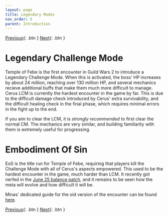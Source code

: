 ```yaml
---
layout: page
title: Legendary Modes
nav_order: 5
parent: Introduction
---
```


[Previous](first-runs.html){: .btn } [Next](../mechanics/mechanics.html){: .btn }

# Legendary Challenge Mode

Temple of Febe is the first encounter in Guild Wars 2 to introduce a Legendary Challenge Mode.
When this is activated, the boss' HP increases by about 24 million, reaching over 130 million HP, and several
mechanics recieve additional buffs that make them much more difficult to manage.
Cerus LCM is currently the hardest encounter in the game by far.
This is due to the difficult damage check introduced by Cerus' extra survivability, and the difficult healing
check in the final phase, which requires minimal errors in the fight up to the end. 

If you aim to clear the LCM, it is _strongly recommended_ to first clear the normal CM. The mechanics are very similar,
and building familiarity with them is extremely useful for progressing.

# Embodiment Of Sin

EoS is the title run for Temple of Febe, requiring that players kill the Challenge Mode with all
of Cerus's aspects empowered. This used to be the hardest encounter in the game, much harder than LCM.
It recently got nerfed in the [June 25 balance patch](https://en-forum.guildwars2.com/topic/147775-game-update-notes-june-25-2024/),
and it remains to be seen how the meta will evolve and how difficult it will be.

Minas' dedicated guide for the old version of the encounter can be found [here](https://unit-gw2.github.io/eos).

[Previous](first-runs.html){: .btn } [Next](../mechanics/mechanics.html){: .btn }
